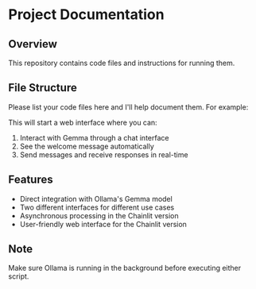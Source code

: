# Project Documentation

## Overview
This repository contains code files and instructions for running them. 

## File Structure
Please list your code files here and I'll help document them. For example: 

This will start a web interface where you can:
1. Interact with Gemma through a chat interface
2. See the welcome message automatically
3. Send messages and receive responses in real-time

## Features
- Direct integration with Ollama's Gemma model
- Two different interfaces for different use cases
- Asynchronous processing in the Chainlit version
- User-friendly web interface for the Chainlit version

## Note
Make sure Ollama is running in the background before executing either script. 